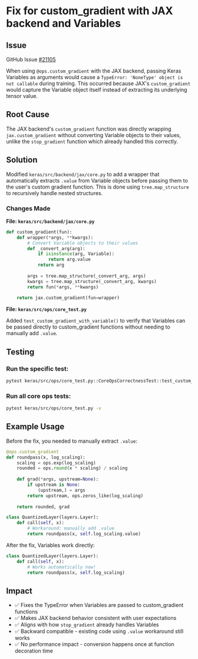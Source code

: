 # Fix for custom_gradient with JAX backend and Variables

## Issue
GitHub Issue [#21105](https://github.com/keras-team/keras/issues/21105)

When using `@ops.custom_gradient` with the JAX backend, passing Keras Variables as arguments would cause a `TypeError: 'NoneType' object is not callable` during training. This occurred because JAX's `custom_gradient` would capture the Variable object itself instead of extracting its underlying tensor value.

## Root Cause
The JAX backend's `custom_gradient` function was directly wrapping `jax.custom_gradient` without converting Variable objects to their values, unlike the `stop_gradient` function which already handled this correctly.

## Solution
Modified `keras/src/backend/jax/core.py` to add a wrapper that automatically extracts `.value` from Variable objects before passing them to the user's custom gradient function. This is done using `tree.map_structure` to recursively handle nested structures.

### Changes Made

**File: `keras/src/backend/jax/core.py`**

```python
def custom_gradient(fun):
    def wrapper(*args, **kwargs):
        # Convert Variable objects to their values
        def _convert_arg(arg):
            if isinstance(arg, Variable):
                return arg.value
            return arg
        
        args = tree.map_structure(_convert_arg, args)
        kwargs = tree.map_structure(_convert_arg, kwargs)
        return fun(*args, **kwargs)
    
    return jax.custom_gradient(fun=wrapper)
```

**File: `keras/src/ops/core_test.py`**

Added `test_custom_gradient_with_variable()` to verify that Variables can be passed directly to custom_gradient functions without needing to manually add `.value`.

## Testing

### Run the specific test:
```bash
pytest keras/src/ops/core_test.py::CoreOpsCorrectnessTest::test_custom_gradient_with_variable -v
```

### Run all core ops tests:
```bash
pytest keras/src/ops/core_test.py -v
```

## Example Usage

Before the fix, you needed to manually extract `.value`:

```python
@ops.custom_gradient
def roundpass(x, log_scaling):
    scaling = ops.exp(log_scaling)
    rounded = ops.round(x * scaling) / scaling
    
    def grad(*args, upstream=None):
        if upstream is None:
            (upstream,) = args
        return upstream, ops.zeros_like(log_scaling)
    
    return rounded, grad

class QuantizedLayer(layers.Layer):
    def call(self, x):
        # Workaround: manually add .value
        return roundpass(x, self.log_scaling.value)
```

After the fix, Variables work directly:

```python
class QuantizedLayer(layers.Layer):
    def call(self, x):
        # Works automatically now!
        return roundpass(x, self.log_scaling)
```

## Impact
- ✅ Fixes the TypeError when Variables are passed to custom_gradient functions
- ✅ Makes JAX backend behavior consistent with user expectations
- ✅ Aligns with how `stop_gradient` already handles Variables
- ✅ Backward compatible - existing code using `.value` workaround still works
- ✅ No performance impact - conversion happens once at function decoration time
